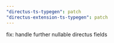 ```yaml
---
"directus-ts-typegen": patch
"directus-extension-ts-typegen": patch
---
```


fix: handle further nullable directus fields
